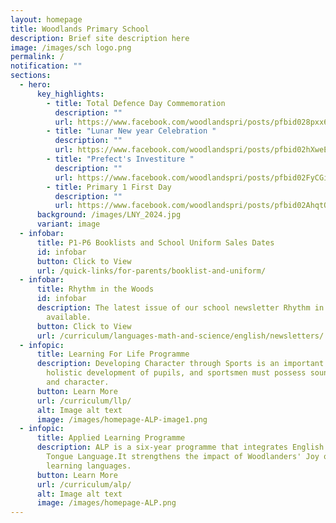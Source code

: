 ```yaml
---
layout: homepage
title: Woodlands Primary School
description: Brief site description here
image: /images/sch logo.png
permalink: /
notification: ""
sections:
  - hero:
      key_highlights:
        - title: Total Defence Day Commemoration
          description: ""
          url: https://www.facebook.com/woodlandspri/posts/pfbid028pxx6avJ5HxXY4tai7YgvaZ9e7WxqJ3FGKnqu6uctNV635Svknth1QffXKGHEocyl
        - title: "Lunar New year Celebration "
          description: ""
          url: https://www.facebook.com/woodlandspri/posts/pfbid02hXweEkU4eztMvKo7M4ycJgWiQyrk41MhWYz27S4tifMm7VcvQvnrVweBk9pRx5uzl
        - title: "Prefect's Investiture "
          description: ""
          url: https://www.facebook.com/woodlandspri/posts/pfbid02FyCGixESzESPMMMEDa4T9Fa6UVe5nAAfTwkiaupJq6twUWJhgyJ8s1NFLuSMU8ikl
        - title: Primary 1 First Day
          description: ""
          url: https://www.facebook.com/woodlandspri/posts/pfbid02AhqtQHzbGHAfTsM7dLCManeJerfd6C4zmtNGRyVgrT1aArhGha1GVzMeFzQsW6u1l
      background: /images/LNY_2024.jpg
      variant: image
  - infobar:
      title: P1-P6 Booklists and School Uniform Sales Dates
      id: infobar
      button: Click to View
      url: /quick-links/for-parents/booklist-and-uniform/
  - infobar:
      title: Rhythm in the Woods
      id: infobar
      description: The latest issue of our school newsletter Rhythm in the Woods is
        available.
      button: Click to View
      url: /curriculum/languages-math-and-science/english/newsletters/
  - infopic:
      title: Learning For Life Programme
      description: Developing Character through Sports is an important component of
        holistic development of pupils, and sportsmen must possess sound values
        and character.
      button: Learn More
      url: /curriculum/llp/
      alt: Image alt text
      image: /images/homepage-ALP-image1.png
  - infopic:
      title: Applied Learning Programme
      description: ALP is a six-year programme that integrates English and Mother
        Tongue Language.It strengthens the impact of Woodlanders' Joy of
        learning languages.
      button: Learn More
      url: /curriculum/alp/
      alt: Image alt text
      image: /images/homepage-ALP.png
---
```

